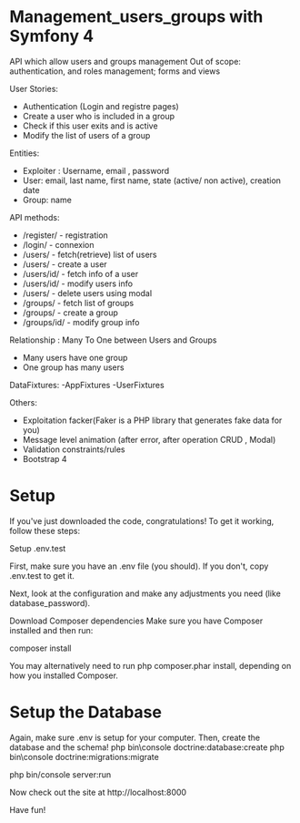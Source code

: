 # Management_users_groups with Symfony 4

 API which allow users and groups management 
 Out of scope: authentication, and roles management; forms and views
 
 User Stories:
- Authentication (Login and registre pages)
- Create a user who is included in a group
- Check if this user exits and is active
- Modify the list of users of a group

Entities:
- Exploiter : Username, email , password
- User: email, last name, first name, state (active/ non active), creation date
- Group: name

API methods:
- /register/ - registration
- /login/ -   connexion
- /users/ - fetch(retrieve) list of users
- /users/ - create a user
- /users/id/ - fetch info of a user
- /users/id/ - modify users info
- /users/ -  delete users using modal
- /groups/ - fetch list of groups
- /groups/ - create a group
- /groups/id/ - modify group info

Relationship : Many To One between Users and Groups  
- Many users have one group
- One group has many users

DataFixtures:
-AppFixtures
-UserFixtures

Others:
- Exploitation facker(Faker is a PHP library that generates fake data for you)
- Message level animation (after error, after operation CRUD , Modal) 
- Validation constraints/rules
- Bootstrap 4

# Setup
If you've just downloaded the code, congratulations!
To get it working, follow these steps:

Setup .env.test

First, make sure you have an .env file (you should). If you don't, copy .env.test to get it.

Next, look at the configuration and make any adjustments you need (like database_password).

Download Composer dependencies
Make sure you have Composer installed and then run:    

composer install

You may alternatively need to run php composer.phar install, depending on how you installed Composer.


# Setup the Database
Again, make sure .env is setup for your computer. Then, create the database and the schema!
php bin\console doctrine:database:create
php bin\console doctrine:migrations:migrate

php bin/console server:run

Now check out the site at http://localhost:8000

Have fun!
